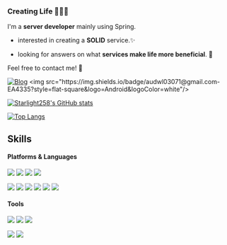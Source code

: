 ### Creating Life 👩‍💻🫧
I'm a **server developer** mainly using Spring.

- interested in creating a **SOLID** service.✨

- looking for answers on what **services make life more beneficial**. 🍇

Feel free to contact me! 🤞

[![Blog](https://img.shields.io/badge/Blog-000000?style=flat-square&logo=Tistory&logoColor=white)]([https://example.com](https://shout-to-my-mae.tistory.com/))
<img src="https://img.shields.io/badge/audwl03071@gmail.com-EA4335?style=flat-square&logo=Android&logoColor=white"/>

[![Starlight258's GitHub stats](https://github-readme-stats.vercel.app/api?username=Starlight258)](https://github.com/anuraghazra/github-readme-stats)

[![Top Langs](https://github-readme-stats.vercel.app/api/top-langs/?username=Starlight258)](https://github.com/anuraghazra/github-readme-stats)

## Skills
#### Platforms & Languages
<img src="https://img.shields.io/badge/Spring-6DB33F?style=flat-square&logo=Spring&logoColor=white"/> <img src="https://img.shields.io/badge/Django-092E20?style=flat-square&logo=Django&logoColor=white"/> <img src="https://img.shields.io/badge/NodeJS-339933?style=flat-square&logo=Node.js&logoColor=white"/> <img src="https://img.shields.io/badge/Android-3DDC84?style=flat-square&logo=Android&logoColor=white"/>

<img src="https://img.shields.io/badge/Java-007396?style=flat-square&logo=Java&logoColor=white"/> <img src="https://img.shields.io/badge/Kotlin-7F52FF?style=flat-square&logo=Kotlin&logoColor=white"/>
<img src="https://img.shields.io/badge/C-A8B9CC?style=flat-square&logo=C&logoColor=white"/>
<img src="https://img.shields.io/badge/C++-00599C?style=flat-square&logo=Cplusplus&logoColor=white"/>
<img src="https://img.shields.io/badge/Python-3776AB?style=flat-square&logo=Python&logoColor=white"/>
 <img src="https://img.shields.io/badge/JavaScript-F7DF1E?style=flat-square&logo=JavaScript&logoColor=white"/>

#### Tools
<img src="https://img.shields.io/badge/Docker-2496ED?style=flat-square&logo=Docker&logoColor=white"/> <img src="https://img.shields.io/badge/Kubernetes-326CE5?style=flat-square&logo=Kubernetes&logoColor=white"/> <img src="https://img.shields.io/badge/Git-F05032?style=flat-square&logo=Git&logoColor=white"/>

<img src="https://img.shields.io/badge/Jira-0052CC?style=flat-square&logo=jirasoftware&logoColor=white"/> <img src="https://img.shields.io/badge/Slack-4A154B?style=flat-square&logo=Slack&logoColor=white"/>
<!--
**Starlight258/Starlight258** is a ✨ _special_ ✨ repository because its `README.md` (this file) appears on your GitHub profile.

Here are some ideas to get you started:

- 🔭 I’m currently working on ...
- 🌱 I’m currently learning ...
- 👯 I’m looking to collaborate on ...
- 🤔 I’m looking for help with ...
- 💬 Ask me about ...
- 📫 How to reach me: ...
- 😄 Pronouns: ...
- ⚡ Fun fact: ...
-->



